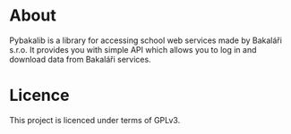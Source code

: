 # About

Pybakalib is a library for accessing school web services made by Bakaláři s.r.o. It provides you with simple API which allows you to log in and download data from Bakaláři services.

# Licence

This project is licenced under terms of GPLv3. 
